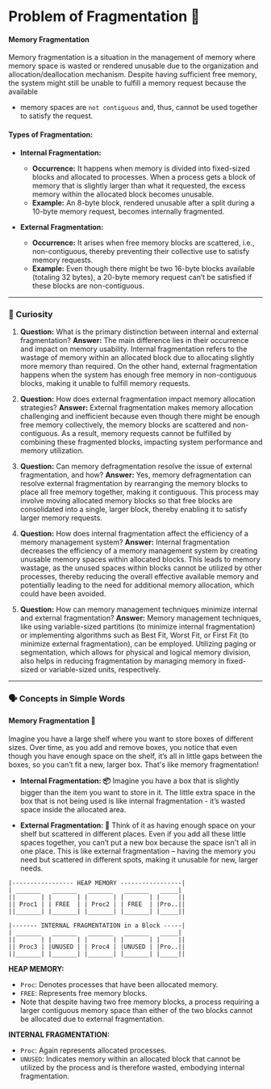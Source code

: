 # Problem of Fragmentation 📘 

#### Memory Fragmentation
Memory fragmentation is a situation in the management of memory where memory space is wasted or rendered unusable due to the organization and allocation/deallocation mechanism. Despite having sufficient free memory, the system might still be unable to fulfill a memory request because the available

-  memory spaces are `not contiguous` and, thus, cannot be used together to satisfy the request. 

#### Types of Fragmentation:
- **Internal Fragmentation:**
  - **Occurrence:** It happens when memory is divided into fixed-sized blocks and allocated to processes. When a process gets a block of memory that is slightly larger than what it requested, the excess memory within the allocated block becomes unusable.
  - **Example:** An 8-byte block, rendered unusable after a split during a 10-byte memory request, becomes internally fragmented.
  
- **External Fragmentation:**
  - **Occurrence:** It arises when free memory blocks are scattered, i.e., non-contiguous, thereby preventing their collective use to satisfy memory requests.
  - **Example:** Even though there might be two 16-byte blocks available (totaling 32 bytes), a 20-byte memory request can’t be satisfied if these blocks are non-contiguous.

---

### 🧐 Curiosity

1. **Question:** What is the primary distinction between internal and external fragmentation?
   **Answer:** The main difference lies in their occurrence and impact on memory usability. Internal fragmentation refers to the wastage of memory within an allocated block due to allocating slightly more memory than required. On the other hand, external fragmentation happens when the system has enough free memory in non-contiguous blocks, making it unable to fulfill memory requests.

2. **Question:** How does external fragmentation impact memory allocation strategies?
   **Answer:** External fragmentation makes memory allocation challenging and inefficient because even though there might be enough free memory collectively, the memory blocks are scattered and non-contiguous. As a result, memory requests cannot be fulfilled by combining these fragmented blocks, impacting system performance and memory utilization.

3. **Question:** Can memory defragmentation resolve the issue of external fragmentation, and how?
   **Answer:** Yes, memory defragmentation can resolve external fragmentation by rearranging the memory blocks to place all free memory together, making it contiguous. This process may involve moving allocated memory blocks so that free blocks are consolidated into a single, larger block, thereby enabling it to satisfy larger memory requests.

4. **Question:** How does internal fragmentation affect the efficiency of a memory management system?
   **Answer:** Internal fragmentation decreases the efficiency of a memory management system by creating unusable memory spaces within allocated blocks. This leads to memory wastage, as the unused spaces within blocks cannot be utilized by other processes, thereby reducing the overall effective available memory and potentially leading to the need for additional memory allocation, which could have been avoided.

5. **Question:** How can memory management techniques minimize internal and external fragmentation?
   **Answer:** Memory management techniques, like using variable-sized partitions (to minimize internal fragmentation) or implementing algorithms such as Best Fit, Worst Fit, or First Fit (to minimize external fragmentation), can be employed. Utilizing paging or segmentation, which allows for physical and logical memory division, also helps in reducing fragmentation by managing memory in fixed-sized or variable-sized units, respectively.

---

### 🗣 Concepts in Simple Words

#### Memory Fragmentation 💽

Imagine you have a large shelf where you want to store boxes of different sizes. Over time, as you add and remove boxes, you notice that even though you have enough space on the shelf, it’s all in little gaps between the boxes, so you can’t fit a new, larger box. That's like memory fragmentation!

- **Internal Fragmentation: 📦**
  Imagine you have a box that is slightly bigger than the item you want to store in it. The little extra space in the box that is not being used is like internal fragmentation - it’s wasted space inside the allocated area.

- **External Fragmentation: 📏**
  Think of it as having enough space on your shelf but scattered in different places. Even if you add all these little spaces together, you can’t put a new box because the space isn't all in one place. This is like external fragmentation – having the memory you need but scattered in different spots, making it unusable for new, larger needs.

  

```
|----------------- HEAP MEMORY -----------------|
| _______   _______   _______   _______   _____|
||       | |       | |       | |       | |     ||
|| Proc1 | | FREE  | | Proc2 | | FREE  | |Pro..||
||_______| |_______| |_______| |_______| |_____||

|------- INTERNAL FRAGMENTATION in a Block -----|
| _______   _______   _______   _______   _____|
||       | |       | |       | |       | |     ||
|| Proc3 | |UNUSED | | Proc4 | |UNUSED | |Pro..||
||_______| |_______| |_______| |_______| |_____||

```

**HEAP MEMORY:**
- `Proc`: Denotes processes that have been allocated memory.
- `FREE`: Represents free memory blocks.
- Note that despite having two free memory blocks, a process requiring a larger contiguous memory space than either of the two blocks cannot be allocated due to external fragmentation.

**INTERNAL FRAGMENTATION:**
- `Proc`: Again represents allocated processes.
- `UNUSED`: Indicates memory within an allocated block that cannot be utilized by the process and is therefore wasted, embodying internal fragmentation.

